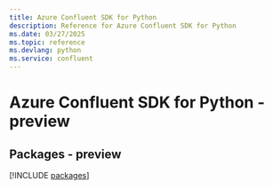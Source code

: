 ```yaml
---
title: Azure Confluent SDK for Python
description: Reference for Azure Confluent SDK for Python
ms.date: 03/27/2025
ms.topic: reference
ms.devlang: python
ms.service: confluent
---
```

# Azure Confluent SDK for Python - preview
## Packages - preview
[!INCLUDE [packages](confluent-index.md)]